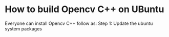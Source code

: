 # How to build Opencv C++ on UBuntu
Everyone can install Opencv C++ follow as:
  Step 1: Update the ubuntu system packages
